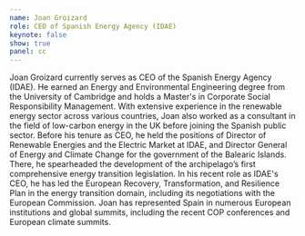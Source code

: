 ```yaml
---
name: Joan Groizard
role: CEO of Spanish Energy Agency (IDAE)
keynote: false
show: true
panel: cc
---
```


Joan Groizard currently serves as CEO of the Spanish Energy Agency (IDAE). He earned an Energy and Environmental Engineering degree from the University of Cambridge and holds a Master's in Corporate Social Responsibility Management. With extensive experience in the renewable energy sector across various countries, Joan also worked as a consultant in the field of low-carbon energy in the UK before joining the Spanish public sector. Before his tenure as CEO, he held the positions of Director of Renewable Energies and the Electric Market at IDAE, and Director General of Energy and Climate Change for the government of the Balearic Islands. There, he spearheaded the development of the archipelago’s first comprehensive energy transition legislation. In his recent role as IDAE's CEO, he has led the European Recovery, Transformation, and Resilience Plan in the energy transition domain, including its negotiations with the European Commission. Joan has represented Spain in numerous European institutions and global summits, including the recent COP conferences and European climate summits.
